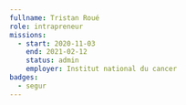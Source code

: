 ```yaml
---
fullname: Tristan Roué
role: intrapreneur
missions:
  - start: 2020-11-03
    end: 2021-02-12
    status: admin
    employer: Institut national du cancer
badges:
  - segur
---
```


